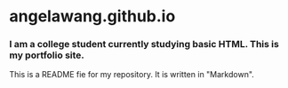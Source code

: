 # angelawang.github.io
### I am a college student currently studying basic HTML. This is my portfolio site.
This is a README fie for my repository. It is written in "Markdown".
